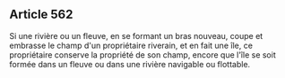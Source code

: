 Article 562
----
Si une rivière ou un fleuve, en se formant un bras nouveau, coupe et embrasse le
champ d'un propriétaire riverain, et en fait une île, ce propriétaire conserve
la propriété de son champ, encore que l'île se soit formée dans un fleuve ou
dans une rivière navigable ou flottable.
